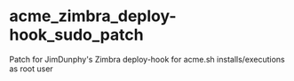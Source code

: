 # acme_zimbra_deploy-hook_sudo_patch
Patch for JimDunphy's Zimbra deploy-hook for acme.sh installs/executions as root user
